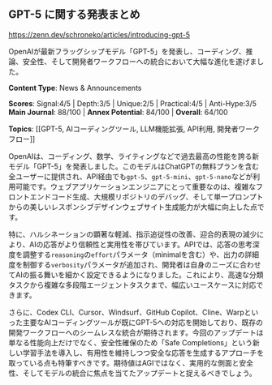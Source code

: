 ## GPT-5 に関する発表まとめ

https://zenn.dev/schroneko/articles/introducing-gpt-5

OpenAIが最新フラッグシップモデル「GPT-5」を発表し、コーディング、推論、安全性、そして開発者ワークフローへの統合において大幅な進化を遂げました。

**Content Type**: News & Announcements

**Scores**: Signal:4/5 | Depth:3/5 | Unique:2/5 | Practical:4/5 | Anti-Hype:3/5
**Main Journal**: 88/100 | **Annex Potential**: 84/100 | **Overall**: 64/100

**Topics**: [[GPT-5, AIコーディングツール, LLM機能拡張, API利用, 開発者ワークフロー]]

OpenAIは、コーディング、数学、ライティングなどで過去最高の性能を誇る新モデル「GPT-5」を発表しました。このモデルはChatGPTの無料プランを含む全ユーザーに提供され、API経由でも`gpt-5`、`gpt-5-mini`、`gpt-5-nano`などが利用可能です。ウェブアプリケーションエンジニアにとって重要なのは、複雑なフロントエンドコード生成、大規模リポジトリのデバッグ、そして単一プロンプトからの美しいレスポンシブデザインウェブサイト生成能力が大幅に向上した点です。

特に、ハルシネーションの顕著な軽減、指示追従性の改善、迎合的表現の減少により、AIの応答がより信頼性と実用性を帯びています。APIでは、応答の思考深度を調整する`reasoning`の`effort`パラメータ（minimalを含む）や、出力の詳細度を制御する`verbosity`パラメータが追加され、開発者は自身のニーズに合わせてAIの振る舞いを細かく設定できるようになりました。これにより、高速な分類タスクから複雑な多段階エージェントタスクまで、幅広いユースケースに対応できます。

さらに、Codex CLI、Cursor、Windsurf、GitHub Copilot、Cline、Warpといった主要なAIコーディングツールが既にGPT-5への対応を開始しており、既存の開発ワークフローへのシームレスな統合が期待されます。今回のアップデートは単なる性能向上だけでなく、安全性確保のため「Safe Completions」という新しい学習手法を導入し、有用性を維持しつつ安全な応答を生成するアプローチを取っている点も特筆すべきです。期待値はAGIではなく、実用的な側面と安全性、そしてモデルの統合に焦点を当てたアップデートと捉えるべきでしょう。